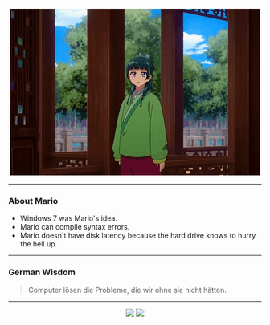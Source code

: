 <p align="center">
  <img src="assets/maomao.gif" />
</p>

---

### About Mario
- Windows 7 was Mario's idea.
- Mario can compile syntax errors.
- Mario doesn't have disk latency because the hard drive knows to hurry the hell up.

---

### German Wisdom
> Computer lösen die Probleme, die wir ohne sie nicht hätten.

---

<p align="center">
  <a>
    <img height="180em" src="https://github-readme-stats-eight-theta.vercel.app/api?username=Torfkopp&show_icons=true&theme=dark&include_all_commits=true&count_private=true"/>
  </a>
  <a href="https://github.com/Torfkopp?tab=repositories">
    <img height="180em" src="https://github-readme-stats-eight-theta.vercel.app/api/top-langs/?username=torfkopp&layout=compact&theme=dark&langs_count=8&hide=java"/>
  </a>
</p>
